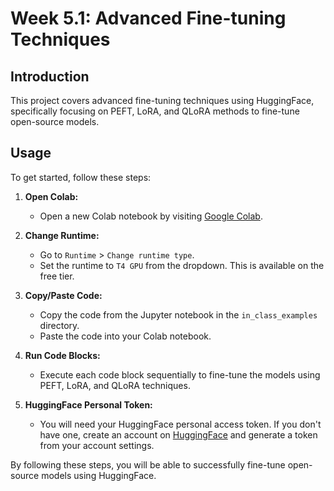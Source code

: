 # Week 5.1: Advanced Fine-tuning Techniques

## Introduction

This project covers advanced fine-tuning techniques using HuggingFace, specifically focusing on PEFT, LoRA, and QLoRA methods to fine-tune open-source models.

## Usage

To get started, follow these steps:

1. **Open Colab:**
   - Open a new Colab notebook by visiting [Google Colab](https://colab.research.google.com/).

2. **Change Runtime:**
   - Go to `Runtime` > `Change runtime type`.
   - Set the runtime to `T4 GPU` from the dropdown. This is available on the free tier.

3. **Copy/Paste Code:**
   - Copy the code from the Jupyter notebook in the `in_class_examples` directory.
   - Paste the code into your Colab notebook.

4. **Run Code Blocks:**
   - Execute each code block sequentially to fine-tune the models using PEFT, LoRA, and QLoRA techniques.

5. **HuggingFace Personal Token:**
   - You will need your HuggingFace personal access token. If you don't have one, create an account on [HuggingFace](https://huggingface.co/) and generate a token from your account settings.

By following these steps, you will be able to successfully fine-tune open-source models using HuggingFace.